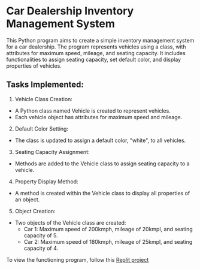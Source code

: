 # Car Dealership Inventory Management System
This Python program aims to create a simple inventory management system for a car dealership. The program represents vehicles using a class, with attributes for maximum speed, mileage, and seating capacity. It includes functionalities to assign seating capacity, set default color, and display properties of vehicles.

## Tasks Implemented:
1.  Vehicle Class Creation:
   -   A Python class named Vehicle is created to represent vehicles.
   -   Each vehicle object has attributes for maximum speed and mileage.

2.  Default Color Setting:
   -  The class is updated to assign a default color, "white", to all vehicles.

3.  Seating Capacity Assignment:
   -  Methods are added to the Vehicle class to assign seating capacity to a vehicle.

4.  Property Display Method:
   -  A method is created within the Vehicle class to display all properties of an object.

5. Object Creation:
-  Two objects of the Vehicle class are created:
    -   Car 1: Maximum speed of 200kmph, mileage of 20kmpl, and seating capacity of 5.
    -   Car 2: Maximum speed of 180kmph, mileage of 25kmpl, and seating capacity of 4.

To view the functioning program, follow this [Replit project](https://replit.com/@shackerica/Car-Dealership-Inventory-Management-System)
